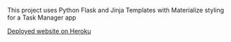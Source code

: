 This project uses Python Flask and Jinja Templates with Materialize styling for a Task Manager app

[Deployed website on Heroku](https://task-manager-flask-mongo84.herokuapp.com/)
